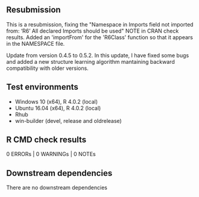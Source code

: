 ## Resubmission
This is a resubmission, fixing the "Namespace in Imports field not imported from: ‘R6’ All declared Imports should be used" NOTE in CRAN check results. Added an 'importFrom' for the 'R6Class' function so that it appears in the NAMESPACE file. 

Update from version 0.4.5 to 0.5.2. In this update, I have fixed some bugs and added a new structure learning algorithm mantaining backward compatibility with older versions.

## Test environments
* Windows 10 (x64), R 4.0.2 (local)
* Ubuntu 16.04 (x64), R 4.0.2 (local)
* Rhub
* win-builder (devel, release and oldrelease)

## R CMD check results
0 ERRORs | 0 WARNINGs | 0 NOTEs

## Downstream dependencies
There are no downstream dependencies
